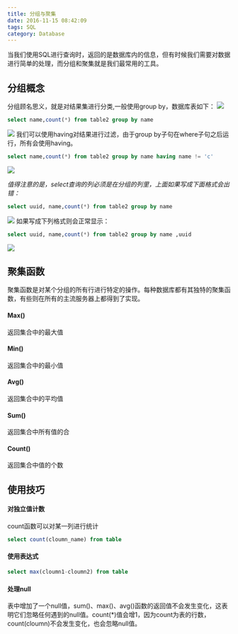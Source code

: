 ```yaml
---
title: 分组与聚集
date: 2016-11-15 08:42:09
tags: SQL
category: Database
---
```

当我们使用SQL进行查询时，返回的是数据库内的信息，但有时候我们需要对数据进行简单的处理，而分组和聚集就是我们最常用的工具。
<!--more-->

## 分组概念
分组顾名思义，就是对结果集进行分类,一般使用group by，数据库表如下：
![](/images/32.png)
```sql
select name,count(*) from table2 group by name
```
![](/images/33.png)
我们可以使用having对结果进行过滤，由于group by子句在where子句之后运行，所有会使用having。
```sql
select name,count(*) from table2 group by name having name != 'c'
```
![](/images/34.png)

_值得注意的是，select查询的列必须是在分组的列里，上面如果写成下面格式会出错：_
```sql
select uuid, name,count(*) from table2 group by name
```
![](/images/35.png)
如果写成下列格式则会正常显示：
```sql
select uuid, name,count(*) from table2 group by name ,uuid
```
![](/images/36.png)

## 聚集函数
聚集函数是对某个分组的所有行进行特定的操作。每种数据库都有其独特的聚集函数，有些则在所有的主流服务器上都得到了实现。

#### Max()
返回集合中的最大值
#### Min()
返回集合中的最小值
#### Avg()
返回集合中的平均值
#### Sum()
返回集合中所有值的合
#### Count()
返回集合中值的个数

## 使用技巧
#### 对独立值计数
count函数可以对某一列进行统计
```sql
select count(cloumn_name) from table
```
#### 使用表达式
```sql
select max(cloumn1-cloumn2) from table
```
#### 处理null
表中增加了一个null值，sum()、max()、avg()函数的返回值不会发生变化，这表明它们忽略任何遇到的null值。count(*)值会增1，因为count为表的行数，count(cloumn)不会发生变化，也会忽略null值。
